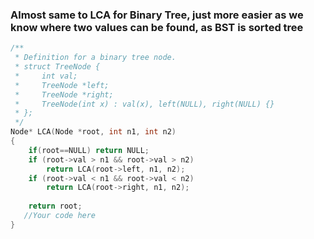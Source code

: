 ### Almost same to LCA for Binary Tree, just more easier as we know where two values can be found, as BST is sorted tree

```cpp
/**
 * Definition for a binary tree node.
 * struct TreeNode {
 *     int val;
 *     TreeNode *left;
 *     TreeNode *right;
 *     TreeNode(int x) : val(x), left(NULL), right(NULL) {}
 * };
 */
Node* LCA(Node *root, int n1, int n2)
{
    if(root==NULL) return NULL;
    if (root->val > n1 && root->val > n2) 
        return LCA(root->left, n1, n2);
    if (root->val < n1 && root->val < n2) 
        return LCA(root->right, n1, n2); 
  
    return root; 
   //Your code here
}
```
